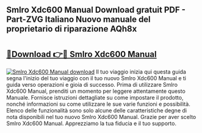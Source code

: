 ## Smlro Xdc600 Manual Download gratuit PDF - Part-ZVG Italiano Nuovo manuale del proprietario di riparazione AQh8x

# <h2><a href="http://dfcupm.blite.top/?on=Smlro+Xdc600+Manual">🔗Download 👉🔴 Smlro Xdc600 Manual</a></h2>

[![Smlro Xdc600 Manual download](https://i.imgur.com/lujVjoI.png)](http://dfcupm.blite.top/?on=Smlro+Xdc600+Manual)
Il tuo viaggio inizia qui questa guida segna l'inizio del tuo viaggio con il tuo nuovo Smlro Xdc600 Manual e ti guida verso operazioni e gioia di successo. Prima di utilizzare Smlro Xdc600 Manual, prenditi un momento per leggere attentamente questo Manuale. Fornisce istruzioni dettagliate su come impostare il prodotto, nonché informazioni su come utilizzare le sue varie funzioni e possibilità. Elenco delle funzionalità sono solo alcune delle caratteristiche degne di nota disponibili nel tuo nuovo Smlro Xdc600 Manual. Grazie per aver scelto Smlro Xdc600 Manual. Apprezziamo la tua fiducia e il tuo supporto.
